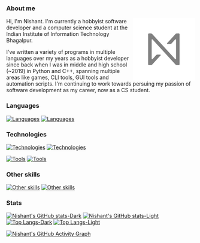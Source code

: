 ### About me

<img align="right" width="33%" src="512px.png">

Hi, I'm Nishant. I'm currently a hobbyist software developer and a computer science student at the Indian Institute of Information Technology Bhagalpur.

I've written a variety of programs in multiple languages over my years as a hobbyist developer since back when I was in middle and high school (~2019) in Python and C++, spanning multiple areas like games, CLI tools, GUI tools and automation scripts. I'm continuing to work towards persuing my passion of software development as my career, now as a CS student.

### Languages

[![Languages](https://go-skill-icons.vercel.app/api/icons?i=kotlin,java,python,c,cpp,bash,html,css&theme=light#gh-light-mode-only)](https://skillicons.dev)
[![Languages](https://go-skill-icons.vercel.app/api/icons?i=kotlin,java,python,c,cpp,bash,html,css&theme=dark#gh-dark-mode-only)](https://skillicons.dev)

### Technologies

[![Technologies](https://go-skill-icons.vercel.app/api/icons?i=android,gradle,cmake,qt,linux,git,github,gitlab&theme=light#gh-light-mode-only)](https://skillicons.dev)
[![Technologies](https://go-skill-icons.vercel.app/api/icons?i=android,gradle,cmake,qt,linux,git,github,gitlab&theme=dark#gh-dark-mode-only)](https://skillicons.dev)

[![Tools](https://go-skill-icons.vercel.app/api/icons?i=androidstudio,vscode,pycharm,fedora,ubuntu,debian,arch&theme=light#gh-light-mode-only)](https://skillicons.dev)
[![Tools](https://go-skill-icons.vercel.app/api/icons?i=androidstudio,vscode,pycharm,fedora,ubuntu,debian,arch&theme=dark#gh-dark-mode-only)](https://skillicons.dev)

### Other skills

[![Other skills](https://go-skill-icons.vercel.app/api/icons?i=gimp,inkscape&theme=light#gh-light-mode-only)](https://skillicons.dev)
[![Other skills](https://go-skill-icons.vercel.app/api/icons?i=gimp,inkscape&theme=dark#gh-dark-mode-only)](https://skillicons.dev)

### Stats

[![Nishant's GitHub stats-Dark](https://github-readme-stats.vercel.app/api?username=nsh07&show_icons=true&theme=dark&bg_color=1a1a1a#gh-dark-mode-only)](https://github.com/anuraghazra/github-readme-stats#gh-dark-mode-only) [![Nishant's GitHub stats-Light](https://github-readme-stats.vercel.app/api?username=nsh07&show_icons=true&theme=default#gh-light-mode-only)](https://github.com/anuraghazra/github-readme-stats#gh-light-mode-only) 
[![Top Langs-Dark](https://github-readme-stats.vercel.app/api/top-langs/?username=nsh07&layout=compact&theme=dark&bg_color=1a1a1a#gh-dark-mode-only)](https://github.com/anuraghazra/github-readme-stats#gh-dark-mode-only) [![Top Langs-Light](https://github-readme-stats.vercel.app/api/top-langs/?username=anuraghazra&layout=compact&theme=default#gh-light-mode-only)](https://github.com/anuraghazra/github-readme-stats#gh-light-mode-only)

[![Nishant's GitHub Activity Graph](https://github-readme-activity-graph.vercel.app/graph?username=nsh07&theme=github-compact)](https://github.com/ashutosh00710/github-readme-activity-graph)

